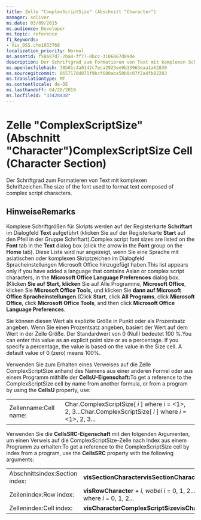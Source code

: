 ```yaml
---
title: Zelle "ComplexScriptSize" (Abschnitt "Character")
manager: soliver
ms.date: 03/09/2015
ms.audience: Developer
ms.topic: reference
f1_keywords:
- Vis_DSS.chm1033768
localization_priority: Normal
ms.assetid: f58687d7-2ba4-ff77-0bcc-3106867d89de
description: Der Schriftgrad zum Formatieren von Text mit komplexen Schriftzeichen.
ms.openlocfilehash: 38b01c4a0142c7eca2923ee9b13963eaa1a62830
ms.sourcegitcommit: 8657170d071f9bcf680aba50b9c07f2a4fb82283
ms.translationtype: MT
ms.contentlocale: de-DE
ms.lasthandoff: 04/28/2019
ms.locfileid: "33428438"
---
```

# <a name="complexscriptsize-cell-character-section"></a><span data-ttu-id="3dade-103">Zelle "ComplexScriptSize" (Abschnitt "Character")</span><span class="sxs-lookup"><span data-stu-id="3dade-103">ComplexScriptSize Cell (Character Section)</span></span>

<span data-ttu-id="3dade-104">Der Schriftgrad zum Formatieren von Text mit komplexen Schriftzeichen.</span><span class="sxs-lookup"><span data-stu-id="3dade-104">The size of the font used to format text composed of complex script characters.</span></span> 
  
## <a name="remarks"></a><span data-ttu-id="3dade-105">Hinweise</span><span class="sxs-lookup"><span data-stu-id="3dade-105">Remarks</span></span>

<span data-ttu-id="3dade-106">Komplexe Schriftgrößen für Skripts werden auf der Registerkarte **Schriftart** im  Dialogfeld **Text** aufgeführt (klicken Sie auf der Registerkarte **Start** auf den Pfeil in der Gruppe Schriftart).</span><span class="sxs-lookup"><span data-stu-id="3dade-106">Complex script font sizes are listed on the **Font** tab in the **Text** dialog box (click the arrow in the **Font** group on the **Home** tab).</span></span> <span data-ttu-id="3dade-107">Diese Liste wird nur angezeigt, wenn Sie eine Sprache mit  asiatischen oder komplexen Skriptzeichen im Dialogfeld Spracheinstellungen Microsoft Office hinzugefügt haben.</span><span class="sxs-lookup"><span data-stu-id="3dade-107">This list appears only if you have added a language that contains Asian or complex script characters, in the **Microsoft Office Language Preferences** dialog box.</span></span> <span data-ttu-id="3dade-108">(Klicken **Sie auf Start,** **klicken** Sie auf Alle Programme, **Microsoft Office**, klicken Sie **Microsoft Office Tools,** und klicken Sie **dann auf Microsoft Office Spracheinstellungen**.</span><span class="sxs-lookup"><span data-stu-id="3dade-108">(Click **Start**, click **All Programs**, click **Microsoft Office**, click **Microsoft Office Tools**, and then click **Microsoft Office Language Preferences**.</span></span>
  
<span data-ttu-id="3dade-p102">Sie können diesen Wert als explizite Größe in Punkt oder als Prozentsatz angeben. Wenn Sie einen Prozentsatz angeben, basiert der Wert auf dem Wert in der Zelle Größe. Der Standardwert von 0 (Null) bedeutet 100 %.</span><span class="sxs-lookup"><span data-stu-id="3dade-p102">You can enter this value as an explicit point size or as a percentage. If you specify a percentage, the value is based on the value in the Size cell. A default value of 0 (zero) means 100%.</span></span> 
  
<span data-ttu-id="3dade-112">Verwenden Sie zum Erhalten eines Verweises auf die Zelle ComplexScriptSize anhand des Namens aus einer anderen Formel oder aus einem Programm mithilfe der **CellsU-Eigenschaft:**</span><span class="sxs-lookup"><span data-stu-id="3dade-112">To get a reference to the ComplexScriptSize cell by name from another formula, or from a program by using the **CellsU** property, use:</span></span> 
  
|||
|:-----|:-----|
|<span data-ttu-id="3dade-113">Zellenname:</span><span class="sxs-lookup"><span data-stu-id="3dade-113">Cell name:</span></span>  <br/> |<span data-ttu-id="3dade-114">Char.ComplexScriptSize[ *i*  ] where  *i*  = <1>, 2, 3...</span><span class="sxs-lookup"><span data-stu-id="3dade-114">Char.ComplexScriptSize[ *i*  ]           where  *i*  = <1>, 2, 3...</span></span>  <br/> |
   
<span data-ttu-id="3dade-115">Verwenden Sie die **CellsSRC-Eigenschaft** mit den folgenden Argumenten, um einen Verweis auf die ComplexScriptSize-Zelle nach Index aus einem Programm zu erhalten:</span><span class="sxs-lookup"><span data-stu-id="3dade-115">To get a reference to the ComplexScriptSize cell by index from a program, use the **CellsSRC** property with the following arguments:</span></span> 
  
|||
|:-----|:-----|
|<span data-ttu-id="3dade-116">Abschnittsindex:</span><span class="sxs-lookup"><span data-stu-id="3dade-116">Section index:</span></span>  <br/> |<span data-ttu-id="3dade-117">**visSectionCharacter**</span><span class="sxs-lookup"><span data-stu-id="3dade-117">**visSectionCharacter**</span></span> <br/> |
|<span data-ttu-id="3dade-118">Zeilenindex:</span><span class="sxs-lookup"><span data-stu-id="3dade-118">Row index:</span></span>  <br/> |<span data-ttu-id="3dade-119">**visRowCharacter**  +   *i,* *wobei i* = 0, 1, 2...</span><span class="sxs-lookup"><span data-stu-id="3dade-119">**visRowCharacter** +  *i*           where  *i*  = 0, 1, 2...</span></span>  <br/> |
|<span data-ttu-id="3dade-120">Zellenindex:</span><span class="sxs-lookup"><span data-stu-id="3dade-120">Cell index:</span></span>  <br/> |<span data-ttu-id="3dade-121">**visCharacterComplexScriptSize**</span><span class="sxs-lookup"><span data-stu-id="3dade-121">**visCharacterComplexScriptSize**</span></span> <br/> |
   

